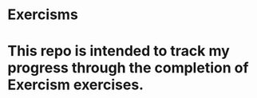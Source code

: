 # Exercisms

# This repo is intended to track my progress through the completion of Exercism exercises.
